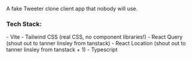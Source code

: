 A fake Tweeter clone client app that nobody will use.

<h3>Tech Stack:</h3>
- Vite
- Tailwind CSS (real CSS, no component libraries!)
- React Query  (shout out to tanner linsley from tanstack)
- React Location (shout out to tanner linsley from tanstack + 1)
- Typescript
